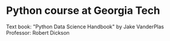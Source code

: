 # Python course at Georgia Tech
Text book: "Python Data Science Handbook" by Jake VanderPlas \
Professor: Robert Dickson
